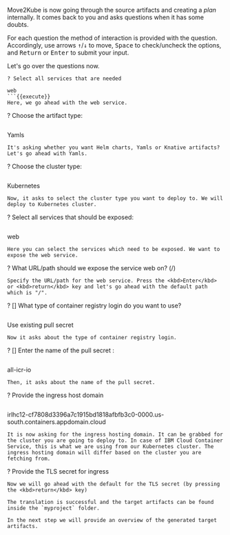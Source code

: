 Move2Kube is now going through the source artifacts and creating a *plan* internally. It comes back to you and asks questions when it has some doubts.

For each question the method of interaction is provided with the question. Accordingly, use arrows <kbd>&#8593;</kbd>/<kbd>&#8595;</kbd> to move, <kbd>Space</kbd> to check/uncheck the options, and <kbd>Return</kbd> or <kbd>Enter</kbd> to submit your input.

Let's go over the questions now.

```
? Select all services that are needed
```
```
web
```{{execute}}
Here, we go ahead with the web service.

```
? Choose the artifact type:
```
```
Yamls
```{{execute}}
It's asking whether you want Helm charts, Yamls or Knative artifacts? Let's go ahead with Yamls.

```
? Choose the cluster type:
```
```
Kubernetes
```{{execute}}
Now, it asks to select the cluster type you want to deploy to. We will deploy to Kubernetes cluster.

```
? Select all services that should be exposed:
```
```
web
```{{execute}}
Here you can select the services which need to be exposed. We want to expose the web service.

```
? What URL/path should we expose the service web on? 
(/)
```
Specify the URL/path for the web service. Press the <kbd>Enter</kbd> or <kbd>return</kbd> key and let's go ahead with the default path which is "/".

```
? [] What type of container registry login do you want to use? 
```
```
Use existing pull secret
```{{execute}}
Now it asks about the type of container registry login.

```
? [] Enter the name of the pull secret : 
```
```
all-icr-io
```{{execute}}
Then, it asks about the name of the pull secret.

```
? Provide the ingress host domain 
```
```
irlhc12-cf7808d3396a7c1915bd1818afbfb3c0-0000.us-south.containers.appdomain.cloud
```{{execute}}
It is now asking for the ingress hosting domain. It can be grabbed for the cluster you are going to deploy to. In case of IBM Cloud Container Service, this is what we are using from our Kubernetes cluster. The ingress hosting domain will differ based on the cluster you are fetching from.

```
? Provide the TLS secret for ingress 
```
Now we will go ahead with the default for the TLS secret (by pressing the <kbd>return</kbd> key)

The translation is successful and the target artifacts can be found inside the `myproject` folder.

In the next step we will provide an overview of the generated target artifacts.
